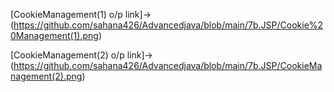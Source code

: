 [CookieManagement(1) o/p link]->(https://github.com/sahana426/Advancedjava/blob/main/7b.JSP/Cookie%20Management(1).png)

[CookieManagement(2) o/p link]->(https://github.com/sahana426/Advancedjava/blob/main/7b.JSP/CookieManagement(2).png)
